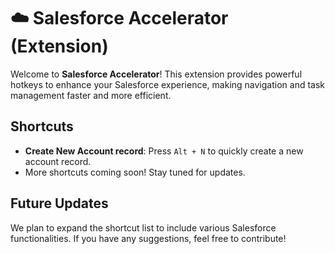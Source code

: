 # ☁️ Salesforce Accelerator (Extension)

Welcome to **Salesforce Accelerator**! This extension provides powerful hotkeys to enhance your Salesforce experience, making navigation and task management faster and more efficient.

## Shortcuts

- **Create New Account record**: Press `Alt + N` to quickly create a new account record.
- More shortcuts coming soon! Stay tuned for updates.

## Future Updates

We plan to expand the shortcut list to include various Salesforce functionalities. If you have any suggestions, feel free to contribute!
